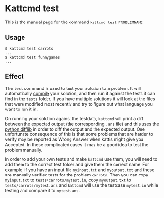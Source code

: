 # Kattcmd test

This is the manual page for the command `kattcmd test PROBLEMNAME`

## Usage

```
$ kattcmd test carrots
...
$ kattcmd test funnygames
...
```

## Effect

The `test` command is used to test your solution to a problem. It will
automatically [compile](docs/compile.md) your solution, and then run it against the
tests it can find in the `tests` folder. If you have multiple
solutions it will look at the files that were modified most recently
and try to figure out what language you want to run it in.

On running your solution against the testdata, `kattcmd` will print a
diff between the expected output (the corresponding `.ans` file) and
this uses the [python difflib](https://docs.python.org/3/library/difflib.html) in order to diff the output and the
expected output. One unfortunate consequence of this is that some
problems that are harder to verify may be reported as Wrong Answer
when kattis might give you Accepted. In these complicated cases it may
be a good idea to test the problem manually.

In order to add your own tests and make `kattcmd` use them, you will
need to add them to the correct test folder and give them the correct
name. For example, if you have an input file `myinput.txt` and
`myoutput.txt` and these are manually verified tests for the problem
`carrots`. Then you can copy `myinput.txt` to
`tests/carrots/mytest.in`, copy `myoutput.txt` to
`tests/carrots/mytest.ans` and `kattcmd` will use the testcase
`mytest.in` while testing and compare it to `mytest.ans`.
